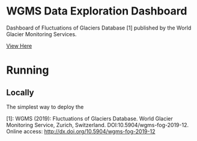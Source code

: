 # WGMS Data Exploration Dashboard
Dashboard of Fluctuations of Glaciers Database [1] published by the World Glacier Monitoring Services. 

[View Here](https://wgms-ice-dashboard.herokuapp.com/)

# Running

## Locally
The simplest way to deploy the 



[1]: WGMS (2019): Fluctuations of Glaciers Database. World Glacier Monitoring Service, Zurich, Switzerland. DOI:10.5904/wgms-fog-2019-12. Online access: http://dx.doi.org/10.5904/wgms-fog-2019-12
